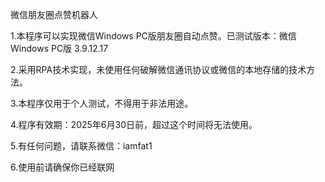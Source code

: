 微信朋友圈点赞机器人

1.本程序可以实现微信Windows PC版朋友圈自动点赞。已测试版本：微信Windows PC版 3.9.12.17

2.采用RPA技术实现，未使用任何破解微信通讯协议或微信的本地存储的技术方法。

3.本程序仅用于个人测试，不得用于非法用途。

4.程序有效期：2025年6月30日前，超过这个时间将无法使用。

5.有任何问题，请联系微信：iamfat1

6.使用前请确保你已经联网

